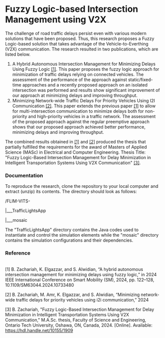 # Fuzzy Logic-based Intersection Management using V2X 
The challenge of road traffic delays persist even with various modern solutions that have been proposed. Thus, this research proposes a Fuzzy Logic-based solution that takes advantage of the Vehicle-to-Everthing (V2X) communication. The research resulted in two publications, which are listed below.
<ol>
  <li>
    A Hybrid Autonomous Intersection Management for Minimizing Delays Using Fuzzy Logic 
    <a href="#ref1">[1]</a>. 
    This paper proposes the fuzzy logic approach for minimization of traffic delays relying on connected vehicles. The assessment of the performance of the approach against static/fixed-time approaches and a recently proposed approach on an isolated intersection was performed and results show significant improvement of our approach at minimizing delays and improving throughput.
  </li>

  <li>
    Minimizing Network-wide Traffic Delays For Priority Vehicles Using I2I Communication <a href="ref2">[2]</a>. 
    This paper extends the previous paper <a href="#ref1">[1]</a> to allow for multi-intersection communication to minimize delays both for non-priority and high-priority vehicles in a traffic network. The assessment of the proposed approach against the regular preemptive approach shows that our proposed approach achieved better performance, minimizing delays and improving throughput.
  </li>
</ol>

The combined results obtained in <a href="ref1">[1]</a> and <a href="ref2">[2]</a> produced the thesis that partially fulfilled the requirements for the award of Masters of Applied Science (MASc) in Electrical and Computer Engineering. Thesis Title: "Fuzzy Logic-Based Intersection Management for Delay Minimization in Intelligent Transportation Systems Using V2X Communication" <a href="ref3">[3]</a>.

### Documentation
To reproduce the research, clone the repository to your local computer and extract (unzip) its contents.
The directory should look as follows:

/FLIM-VITS-

|___TrafficLightsApp

|___mosaic

The "TrafficLightsApp" directory contains the Java codes used to instantiate and control the simulation elements while the "mosaic" directory contains the simulation configurations and their dependencies.

### Reference
<a id="ref1"></a>  
[1] B. Zachariah, K. Elgazzar, and S. Alwidian, “A hybrid autonomous intersection management for minimizing delays using fuzzy logic,” in 2024 IEEE International Conference on Smart Mobility (SM), 2024, pp. 122–128, 10.1109/SM63044.2024.10733480

<a  id="ref2"></a>
[2] B. Zachariah, M. Amr, K. Elgazzar, and S. Alwidian, “Minimizing network-wide traffic delays for priority vehicles using i2i communication,” 2024

<a id="ref3"></a>
[3] B. Zachariah, "Fuzzy Logic-Based Intersection Management for Delay Minimization in Intelligent Transportation Systems Using V2X Communication," M.A.Sc. thesis, Faculty of Science and Engineering, Ontario Tech University, Oshawa, ON, Canada, 2024. [Online]. Available: https://hdl.handle.net/10155/1909


